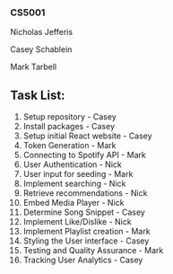 ### CS5001

Nicholas Jefferis

Casey Schablein

Mark Tarbell

## Task List:
  1. Setup repository - Casey
  2. Install packages - Casey
  3. Setup initial React website - Casey
  4. Token Generation - Mark
  5. Connecting to Spotify API - Mark
  6. User Authentication - Nick
  7. User input for seeding - Mark
  8. Implement searching - Nick
  9. Retrieve recommendations - Nick 
  10. Embed Media Player - Nick
  11. Determine Song Snippet - Casey
  12. Implement Like/Dislike - Nick
  13. Implement Playlist creation - Mark
  14. Styling the User interface - Casey
  15. Testing and Quality Assurance - Mark
  16. Tracking User Analytics - Casey
 
